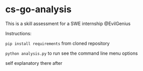 # cs-go-analysis

This is a skill assessment for a SWE internship @EvilGenius

Instructions:

`pip install requirements` from cloned repository

`python analysis.py` to run see the command line menu options

self explanatory there after
